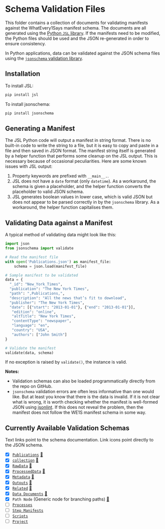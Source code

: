 # Schema Validation Files

This folder contains a collection of documents for validating manifests against the WhatEvery1Says manifest schema. The documents are all generated using the [Python `JSL` library](http://jsl.readthedocs.io/en/latest/index.html). If the manifests need to be modified, the Python files should be used and the JSON re-generated in order to ensure consistency.

In Python applications, data can be validated against the JSON schema files using the [`jsonschema` validation library](http://python-jsonschema.readthedocs.io/en/latest/#).

## Installation

To install JSL:

```python
pip install jsl
```

To install jsonschema:

```python
pip install jsonschema
```

## Generating a Manifest

The JSL Python code will output a manifest in string format. There is no built-in code to write the string to a file, but it is easy to copy and paste in a file and then saved in JSON format. The manifest string itself is generated by a helper function that performs some cleanup on the JSL output. This is necessary because of occasional peculiarities. Here are some known issues with JSL output:

1. Property keywords are prefixed with `__main__.`.
1. JSL does not have a `date` format (only `datetime`). As a workaround, the schema is given a placeholder, and the helper function converts the placeholder to valid JSON schema.
1. JSL generates boolean values in lower case, which is valid JSON but does not appear to be parsed correctly in by the `jsonschema` library. As a workaround, the helper function capitalises them.

## Validating Data against a Manifest

A typical method of validating data might look like this:

```python
import json
from jsonschema import validate

# Read the manifest file
with open('Publications.json') as manifest_file:
    schema = json.load(manifest_file)

# Sample manifest to be validated
data = {
  "_id": "New_York_Times",
  "publication": "The New York Times",
  "path": ",Publications,",
  "description": "All the news that’s fit to download",
  "publisher": "The New York Times",
  "date": [{"start": "2013-01-01"}, {"end": "2013-01-01"}],
   "edition": "online",
   "altTitle": "New York Times",
   "contentType": "newspaper",
   "language": "en",
   "country": "USA",
   "authors": ["John Smith"]
}

# Validate the manifest
validate(data, schema)
```

If no exception is raised by `validate()`, the instance is valid.

**Notes:**

- Validation schemas can also be loaded programmatically directly from the repo on GitHub.
- `jsonschema` validation errors are often less informative than one would like. But at least you know that there is the data is invalid. If it is not clear what is wrong, it is worth checking whether the manifest is well-formed JSON using [jsonlint](https://jsonlint.com/). If this does not reveal the problem, then the manifest does not follow the WE1S manifest schema in some way.

## Currently Available Validation Schemas

Text links point to the schema documentation. Link icons point directly to the JSON schema.

- [x] [`Publications`](https://github.com/whatevery1says/manifest/blob/master/we1s-manifest-schema-1.1.md#publications) [:link:](https://raw.githubusercontent.com/whatevery1says/manifest/master/schema/Publications/Publications.json)
- [x] [`collection`](https://github.com/whatevery1says/manifest/blob/master/we1s-manifest-schema-1.1.md#corpus-and-collection-nodes) [:link:](https://raw.githubusercontent.com/whatevery1says/manifest/master/schema/Corpus/collection.json)
- [x] [`RawData`](https://github.com/whatevery1says/manifest/blob/master/we1s-manifest-schema-1.1.md#rawdata) [:link:](https://raw.githubusercontent.com/whatevery1says/manifest/master/schema/Corpus/RawData.json)
- [x] [`ProcessedData`](https://github.com/whatevery1says/manifest/blob/master/we1s-manifest-schema-1.1.md#processeddata) [:link:](https://raw.githubusercontent.com/whatevery1says/manifest/master/schema/Corpus/ProcessedData.json)
- [x] [`Metadata`](https://github.com/whatevery1says/manifest/blob/master/we1s-manifest-schema-1.1.md#metadata) [:link:](https://raw.githubusercontent.com/whatevery1says/manifest/master/schema/Corpus/Metadata.json)
- [x] [`Outputs`](https://github.com/whatevery1says/manifest/blob/master/we1s-manifest-schema-1.1.md#outputs) [:link:](https://raw.githubusercontent.com/whatevery1says/manifest/master/schema/Corpus/Outputs.json)
- [x] [`Related`](https://github.com/whatevery1says/manifest/blob/master/we1s-manifest-schema-1.1.md#related) [:link:](https://raw.githubusercontent.com/whatevery1says/manifest/master/schema/Corpus/Related.json)
- [x] [`Data Documents`](https://github.com/whatevery1says/manifest/blob/master/we1s-manifest-schema-1.1.md#data-documents) [:link:](https://raw.githubusercontent.com/whatevery1says/manifest/master/schema/Corpus/Data.json)
- [x] `Path Node` (Generic node for branching paths)  [:link:](https://raw.githubusercontent.com/whatevery1says/manifest/master/schema/Corpus/PathNode.json)
- [ ] [`Processes`](https://github.com/whatevery1says/manifest/blob/master/we1s-manifest-schema-1.1.md#processes)
- [ ] [`Step Manifests`](https://github.com/whatevery1says/manifest/blob/master/we1s-manifest-schema-1.1.md#step-manifests)
- [ ] [`Scripts`](https://github.com/whatevery1says/manifest/blob/master/we1s-manifest-schema-1.1.md#scripts)
- [ ] [`Project`](https://github.com/whatevery1says/manifest/blob/master/project-manifests-draft.md)